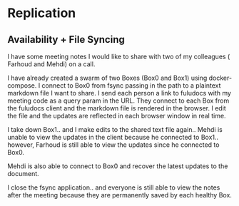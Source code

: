 # Replication

## Availability + File Syncing

I have some meeting notes I would like to share with two of my colleagues ( Farhoud and Mehdi) on a call.

I have already created a swarm of two Boxes (Box0 and Box1) using docker-compose.
I connect to Box0 from fsync passing in the path to a plaintext markdown file I want to share.
I send each person a link to fuludocs with my meeting code as a query param in the URL.
They connect to each Box from the fuludocs client and the markdown file is rendered in the browser.
I edit the file and the updates are reflected in each browser window in real time.

I take down Box1..
and I make edits to the shared text file again..
Mehdi is unable to view the updates in the client because he connected to Box1..
however, Farhoud is still able to view the updates since he connected to Box0.

Mehdi is also able to connect to Box0 and recover the latest updates to the document.

I close the fsync application..
and everyone is still able to view the notes after the meeting because they are permanently saved by each healthy Box.
